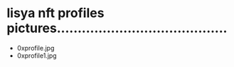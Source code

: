 # lisya nft profiles pictures.........................................
- 0xprofile.jpg
- 0xprofile1.jpg
